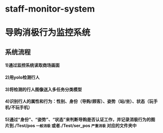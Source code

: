 # staff-monitor-system
导购消极行为监控系统
==================
系统流程
---------
#### 1)通过监控系统读取商场画面<br>
#### 2)用yolo检测行人<br>
#### 3)将检测的行人图像送入多任务分类模型<br>
#### 4)识别行人的属性和行为：性别、身份（导购/顾客）、姿势（站/坐）、状态（玩手机/不玩手机）<br>
#### 5)通过“身份”、“姿势”、“状态”来判断导购是否认证工作，并记录消极行为的图片到./Test/pos `一般消极` 或者./Test/ser_pos `严重消极` 对应的文件夹中<br>
